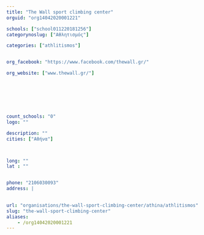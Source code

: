 ```yaml
---
title: "The Wall sport climbing center"
orguid: "org14042020001221"

schools: ["school011220181256"]
categorynoslug: ["Αθλητισμός"]

categories: ["athlitismos"]


org_facebook: "https://www.facebook.com/thewall.gr/"

org_website: ["www.thewall.gr/"]







count_schools: "0"
logo: ""

description: ""
cities: ["Αθήνα"]



long: ""
lat : ""


phone: "2106030093"
address: |
    

url: "organisations/the-wall-sport-climbing-center/athina/athlitismos"
slug: "the-wall-sport-climbing-center"
aliases:
    - /org14042020001221
---
```



